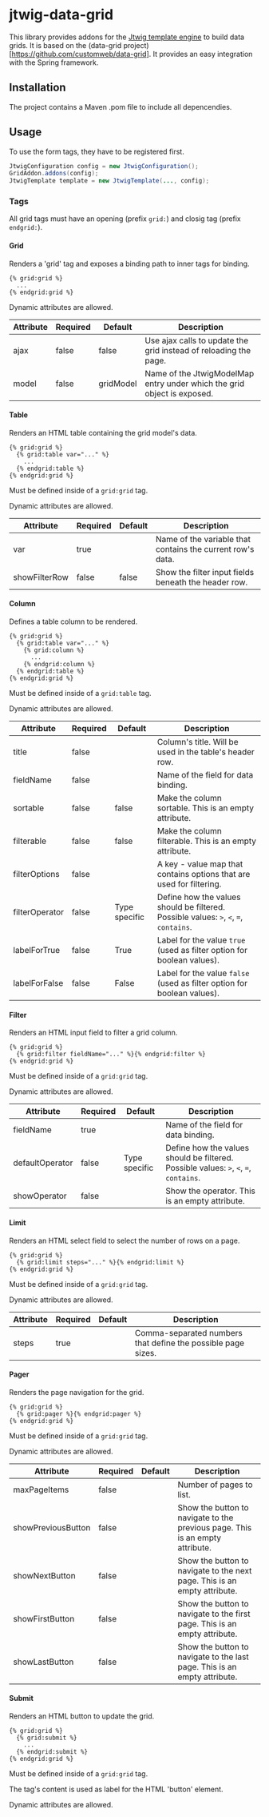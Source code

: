 jtwig-data-grid
===============
This library provides addons for the [Jtwig template engine](http://jtwig.org/) to build data grids. It is based on the (data-grid project)[https://github.com/customweb/data-grid]. It provides an easy integration with the Spring framework.

## Installation ##
The project contains a Maven .pom file to include all depencendies.

## Usage ##
To use the form tags, they have to be registered first.

```java
JtwigConfiguration config = new JtwigConfiguration();
GridAddon.addons(config);
JtwigTemplate template = new JtwigTemplate(..., config);
```

### Tags ###
All grid tags must have an opening (prefix `grid:`) and closig tag (prefix `endgrid:`).

#### Grid ####
Renders a 'grid' tag and exposes a binding path to inner tags for binding.

```twig
{% grid:grid %}
  ...
{% endgrid:grid %}
```

Dynamic attributes are allowed.

| Attribute   | Required  | Default     | Description |
| ----------- | --------- | ----------- | ----------- |
| ajax        | false     | false       | Use ajax calls to update the grid instead of reloading the page. |
| model       | false     | gridModel   | Name of the JtwigModelMap entry under which the grid object is exposed. |

#### Table ####
Renders an HTML table containing the grid model's data.

```twig
{% grid:grid %}
  {% grid:table var="..." %}
    ...
  {% endgrid:table %}
{% endgrid:grid %}
```

Must be defined inside of a `grid:grid` tag.

Dynamic attributes are allowed.

| Attribute     | Required  | Default     | Description |
| ------------- | --------- | ----------- | ----------- |
| var           | true      |             | Name of the variable that contains the current row's data. |
| showFilterRow | false     | false       | Show the filter input fields beneath the header row. |

#### Column ####
Defines a table column to be rendered.

```twig
{% grid:grid %}
  {% grid:table var="..." %}
    {% grid:column %}
      ...
    {% endgrid:column %}
  {% endgrid:table %}
{% endgrid:grid %}
```

Must be defined inside of a `grid:table` tag.

Dynamic attributes are allowed.

| Attribute       | Required  | Default     | Description |
| --------------- | --------- | ----------- | ----------- |
| title           | false     |             | Column's title. Will be used in the table's header row. |
| fieldName       | false     |             | Name of the field for data binding. |
| sortable        | false     | false       | Make the column sortable. This is an empty attribute. |
| filterable      | false     | false       | Make the column filterable. This is an empty attribute. |
| filterOptions   | false     |             | A key - value map that contains options that are used for filtering. |
| filterOperator  | false     | Type specific | Define how the values should be filtered. Possible values: `>`, `<`, `=`, `contains`. |
| labelForTrue    | false     | True        | Label for the value `true` (used as filter option for boolean values). |
| labelForFalse    | false    | False        | Label for the value `false` (used as filter option for boolean values). |

#### Filter ####
Renders an HTML input field to filter a grid column.

```twig
{% grid:grid %}
  {% grid:filter fieldName="..." %}{% endgrid:filter %}
{% endgrid:grid %}
```

Must be defined inside of a `grid:grid` tag.

Dynamic attributes are allowed.

| Attribute       | Required  | Default     | Description |
| --------------- | --------- | ----------- | ----------- |
| fieldName       | true      |             | Name of the field for data binding. |
| defaultOperator | false     | Type specific | Define how the values should be filtered. Possible values: `>`, `<`, `=`, `contains`. |
| showOperator    | false     |             | Show the operator. This is an empty attribute. |

#### Limit ####
Renders an HTML select field to select the number of rows on a page.

```twig
{% grid:grid %}
  {% grid:limit steps="..." %}{% endgrid:limit %}
{% endgrid:grid %}
```

Must be defined inside of a `grid:grid` tag.

Dynamic attributes are allowed.

| Attribute       | Required  | Default     | Description |
| --------------- | --------- | ----------- | ----------- |
| steps           | true      |             | Comma-separated numbers that define the possible page sizes. |

#### Pager ####
Renders the page navigation for the grid.

```twig
{% grid:grid %}
  {% grid:pager %}{% endgrid:pager %}
{% endgrid:grid %}
```

Must be defined inside of a `grid:grid` tag.

Dynamic attributes are allowed.

| Attribute           | Required  | Default     | Description |
| ------------------- | --------- | ----------- | ----------- |
| maxPageItems        | false     |             | Number of pages to list. |
| showPreviousButton  | false     |             | Show the button to navigate to the previous page. This is an empty attribute. |
| showNextButton  | false     |             | Show the button to navigate to the next page. This is an empty attribute. |
| showFirstButton  | false     |             | Show the button to navigate to the first page. This is an empty attribute. |
| showLastButton  | false     |             | Show the button to navigate to the last page. This is an empty attribute. |

#### Submit ####
Renders an HTML button to update the grid.

```twig
{% grid:grid %}
  {% grid:submit %}
    ...
  {% endgrid:submit %}
{% endgrid:grid %}
```

Must be defined inside of a `grid:grid` tag.

The tag's content is used as label for the HTML 'button' element.

Dynamic attributes are allowed.
